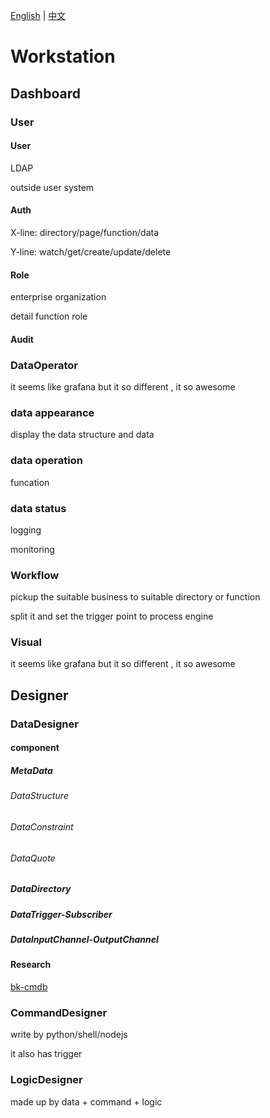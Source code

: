 [English](README.md) | [中文](README_zh_CN.md)

# Workstation

## Dashboard

### User

#### User

LDAP

outside user system

#### Auth

X-line: directory/page/function/data

Y-line: watch/get/create/update/delete

#### Role

enterprise organization

detail function role

#### Audit

### DataOperator

it seems like grafana but it so different , it so awesome

### data appearance

display the data structure and data

### data operation

funcation

### data status

logging

monitoring

### Workflow

pickup the suitable  business to suitable directory or function

split it and set the trigger point to process engine

### Visual

it seems like grafana but it so different , it so awesome

## Designer

### DataDesigner

#### component

##### MetaData

###### DataStructure

###### DataConstraint

###### DataQuote

##### DataDirectory

##### DataTrigger-Subscriber

##### DataInputChannel-OutputChannel


#### Research

[bk-cmdb](docs/research/bk-cmdb.md)

### CommandDesigner

write by python/shell/nodejs

it also has trigger

### LogicDesigner

made up by data + command + logic